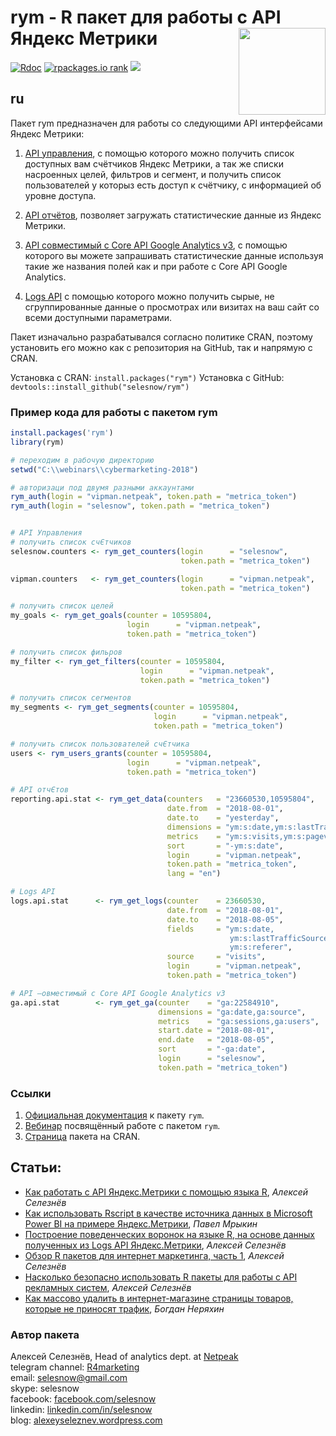 # rym - R пакет для работы с API Яндекс Метрики <a href='https:/selesnow/github.io/rym'><img src='https://raw.githubusercontent.com/selesnow/rym/master/inst/logo/rym.png' align="right" height="139" /></a>
[![Rdoc](http://www.rdocumentation.org/badges/version/rym)](http://www.rdocumentation.org/packages/rym)
[![rpackages.io rank](http://www.rpackages.io/badge/rym.svg)](http://www.rpackages.io/package/rym)
[![](https://cranlogs.r-pkg.org/badges/rym)](https://cran.r-project.org/package=rym)

## ru
Пакет rym предназначен для работы со следующими API интерфейсами Яндекс Метрики:

1. [API управления](https://tech.yandex.ru/metrika/doc/api2/management/intro-docpage/), с помощью которого можно получить список доступных вам счётчиков Яндекс Метрики, а так же списки насроенных целей, фильтров и сегмент, и получить список пользователей у которыз есть доступ к счётчику, с информацией об уровне доступа.

2. [API отчётов](https://tech.yandex.ru/metrika/doc/api2/api_v1/intro-docpage/), позволяет загружать статистические данные из Яндекс Метрики.

3. [API совместимый с Core API Google Analytics v3](https://tech.yandex.ru/metrika/doc/api2/ga/intro-docpage/), с помощью которого вы можете запрашивать статистические данные используя такие же названия полей как и при работе с Core API Google Analytics.

4. [Logs API](https://tech.yandex.ru/metrika/doc/api2/logs/intro-docpage/) с помощью которого можно получить сырые, не сгруппированные данные о просмотрах или визитах на ваш сайт со всеми доступными параметрами.

Пакет изначально разрабатывался согласно политике CRAN, поэтому установить его можно как с репозитория на GitHub, так и напрямую с CRAN.

Установка с CRAN: `install.packages("rym")`
Установка с GitHub: `devtools::install_github("selesnow/rym")`

### Пример кода для работы с пакетом rym
```r
install.packages('rym')
library(rym)

# переходим в рабочую директорию
setwd("C:\\webinars\\cybermarketing-2018")

# авторизаци под двумя разными аккаунтами
rym_auth(login = "vipman.netpeak", token.path = "metrica_token")
rym_auth(login = "selesnow", token.path = "metrica_token")


# API Управления
# получить список счЄтчиков
selesnow.counters <- rym_get_counters(login      = "selesnow",
                                      token.path = "metrica_token")

vipman.counters   <- rym_get_counters(login      = "vipman.netpeak",
                                      token.path = "metrica_token")

# получить список целей
my_goals <- rym_get_goals(counter = 10595804,
                          login      = "vipman.netpeak",
                          token.path = "metrica_token")

# получить список фильров
my_filter <- rym_get_filters(counter = 10595804,
                             login      = "vipman.netpeak",
                             token.path = "metrica_token")

# получить список сегментов
my_segments <- rym_get_segments(counter = 10595804,
                                login      = "vipman.netpeak",
                                token.path = "metrica_token")

# получить список пользователей счЄтчика
users <- rym_users_grants(counter = 10595804,
                          login      = "vipman.netpeak",
                          token.path = "metrica_token")

# API отчЄтов
reporting.api.stat <- rym_get_data(counters   = "23660530,10595804",
                                   date.from  = "2018-08-01",
                                   date.to    = "yesterday",
                                   dimensions = "ym:s:date,ym:s:lastTrafficSource",
                                   metrics    = "ym:s:visits,ym:s:pageviews,ym:s:users",
                                   sort       = "-ym:s:date",
                                   login      = "vipman.netpeak",
                                   token.path = "metrica_token",
                                   lang = "en")

# Logs API
logs.api.stat      <- rym_get_logs(counter    = 23660530,
                                   date.from  = "2018-08-01",
                                   date.to    = "2018-08-05",
                                   fields     = "ym:s:date,
                                                 ym:s:lastTrafficSource,
                                                 ym:s:referer",
                                   source     = "visits",
                                   login      = "vipman.netpeak",
                                   token.path = "metrica_token")

# API —овместимый с Core API Google Analytics v3
ga.api.stat        <- rym_get_ga(counter    = "ga:22584910",
                                 dimensions = "ga:date,ga:source",
                                 metrics    = "ga:sessions,ga:users",
                                 start.date = "2018-08-01",
                                 end.date   = "2018-08-05",
                                 sort       = "-ga:date",
                                 login      = "selesnow",
                                 token.path = "metrica_token")
```

### Ссылки
1. [Официальная документация](https://selesnow.github.io/rym) к пакету `rym`.
2. [Вебинар](https://www.youtube.com/watch?v=sCp2D6068es) посвящённый работе с пакетом `rym`.
3. [Страница](https://CRAN.R-project.org/package=rym) пакета на CRAN.

## Статьи:
- [Как работать с API Яндекс.Метрики с помощью языка R](https://netpeak.net/ru/blog/kak-rabotat-s-api-yandeks-metriki-s-pomoshch-yu-yazyka-r/), *Алексей Селезнёв*
- [Как использовать Rscript в качестве источника данных в Microsoft Power BI на примере Яндекс.Метрики](https://www.mediaguru.ru/blog/kak-ispolzovat-rscript-v-kachestve-istochnika-dannyh-v-microsoft-power-bi-na-primere-yandeks-metriki/), *Павел Мрыкин*
- [Построение поведенческих воронок на языке R, на основе данных полученных из Logs API Яндекс.Метрики](https://habr.com/ru/post/462279/), *Алексей Селезнёв*
- [Обзор R пакетов для интернет маркетинга, часть 1](https://habr.com/ru/post/425425/), *Алексей Селезнёв*
- [Насколько безопасно использовать R пакеты для работы с API рекламных систем](https://habr.com/ru/post/430888/), *Алексей Селезнёв*
- [Как массово удалить в интернет-магазине страницы товаров, которые не приносят трафик](https://netpeak.net/ru/blog/kak-massovo-udalit-v-internet-magazine-stranitsy-tovarov-kotoryye-ne-prinosyat-trafik/), *Богдан Неряхин*

### Автор пакета
Алексей Селезнёв, Head of analytics dept. at [Netpeak](https://netpeak.net)
<Br>telegram channel: [R4marketing](https://t.me/R4marketing)
<Br>email: selesnow@gmail.com
<Br>skype: selesnow
<Br>facebook: [facebook.com/selesnow](https://facebook.com/selesnow)
<Br>linkedin: [linkedin.com/in/selesnow](https://linkedin.com/in/selesnow)
<Br>blog: [alexeyseleznev.wordpress.com](https://alexeyseleznev.wordpress.com/)

